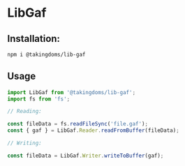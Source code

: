 # LibGaf

## Installation:
```bash
npm i @takingdoms/lib-gaf
```

## Usage
```ts
import LibGaf from '@takingdoms/lib-gaf';
import fs from 'fs';

// Reading:

const fileData = fs.readFileSync('file.gaf');
const { gaf } = LibGaf.Reader.readFromBuffer(fileData);

// Writing:

const fileData = LibGaf.Writer.writeToBuffer(gaf);
```
